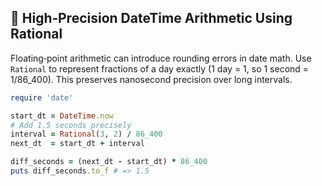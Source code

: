 ## 🧮 High‑Precision DateTime Arithmetic Using Rational

Floating‑point arithmetic can introduce rounding errors in date math. Use `Rational` to represent fractions of a day exactly (1 day = 1, so 1 second = 1/86_400). This preserves nanosecond precision over long intervals.

```ruby
require 'date'

start_dt = DateTime.now
# Add 1.5 seconds precisely
interval = Rational(3, 2) / 86_400
next_dt  = start_dt + interval

diff_seconds = (next_dt - start_dt) * 86_400
puts diff_seconds.to_f # => 1.5
```